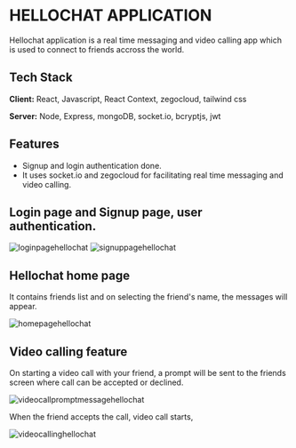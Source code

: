 # HELLOCHAT APPLICATION

Hellochat application is a real time messaging and video calling app which is used to connect to friends accross the world. 


## Tech Stack

**Client:** React, Javascript, React Context, zegocloud, tailwind css

**Server:** Node, Express, mongoDB, socket.io, bcryptjs, jwt


## Features

- Signup and login authentication done. 
- It uses socket.io and zegocloud for facilitating real time messaging and video calling. 

## Login page and Signup page, user authentication.
![loginpagehellochat](https://github.com/user-attachments/assets/d7be2785-a03a-4e11-82a3-c8f378a4eb87)
![signuppagehellochat](https://github.com/user-attachments/assets/b18d6dab-ea5c-4d09-993b-3a6b18e643e1)

## Hellochat home page 
It contains friends list and on selecting the friend's name, the messages will appear. 

![homepagehellochat](https://github.com/user-attachments/assets/82e74b68-73e0-4d4a-9183-cc5b313a6c4a)

## Video calling feature
On starting a video call with your friend, a prompt will be sent to the friends screen where call can be accepted or declined. 

![videocallpromptmessagehellochat](https://github.com/user-attachments/assets/ff57c4a0-1ada-4072-a06b-52ac992bc62a)


When the friend accepts the call, video call starts,

![videocallinghellochat](https://github.com/user-attachments/assets/19390755-98af-47cf-b6c0-ba0d99617067)





